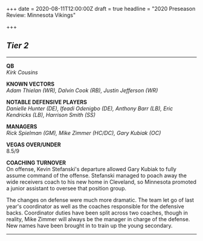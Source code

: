 +++
date = 2020-08-11T12:00:00Z
draft = true
headline = "2020 Preseason Review: Minnesota Vikings"

+++
## **_Tier 2_**

***

**QB**  
_Kirk Cousins_

**KNOWN VECTORS**  
_Adam Thielan (WR), Dalvin Cook (RB), Justin Jefferson (WR)_

**NOTABLE DEFENSIVE PLAYERS**  
_Danielle Hunter (DE), Ifeadi Odenigbo (DE), Anthony Barr (LB), Eric Kendricks (LB), Harrison Smith (SS)_

**MANAGERS**  
_Rick Spielman (GM), Mike Zimmer (HC/DC), Gary Kubiak (OC)_

**VEGAS OVER/UNDER**  
8\.5/9

**COACHING TURNOVER**  
On offense, Kevin Stefanski's departure allowed Gary Kubiak to fully assume command of the offense. Stefanski managed to poach away the wide receivers coach to his new home in Cleveland, so Minnesota promoted a junior assistant to oversee that position group.

The changes on defense were much more dramatic. The team let go of last year's coordinator as well as the coaches responsible for the defensive backs. Coordinator duties have been split across two coaches, though in reality, Mike Zimmer will always be the manager in charge of the defense. New names have been brought in to train up the young secondary.

***